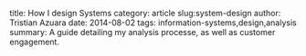title: How I design Systems
category: article
slug:system-design
author: Tristian Azuara
date: 2014-08-02
tags: information-systems,design,analysis
summary: A guide detailing my analysis processe, as well as customer engagement.
